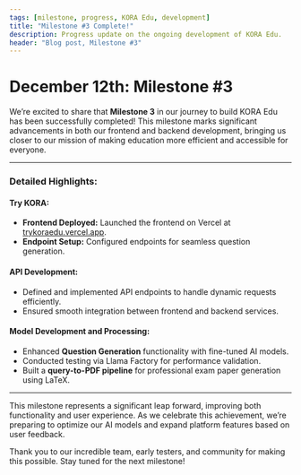```yaml
---
tags: [milestone, progress, KORA Edu, development]
title: "Milestone #3 Complete!"
description: Progress update on the ongoing development of KORA Edu.
header: "Blog post, Milestone #3"
---
```


# December 12th: Milestone #3

We’re excited to share that **Milestone 3** in our journey to build KORA Edu has been successfully completed! This milestone marks significant advancements in both our frontend and backend development, bringing us closer to our mission of making education more efficient and accessible for everyone.

---

### Detailed Highlights:

#### **Try KORA:**
- **Frontend Deployed:** Launched the frontend on Vercel at [trykoraedu.vercel.app](http://trykoraedu.vercel.app).
- **Endpoint Setup:** Configured endpoints for seamless question generation.

#### **API Development:**
- Defined and implemented API endpoints to handle dynamic requests efficiently.
- Ensured smooth integration between frontend and backend services.

#### **Model Development and Processing:**
- Enhanced **Question Generation** functionality with fine-tuned AI models.
- Conducted testing via Llama Factory for performance validation.
- Built a **query-to-PDF pipeline** for professional exam paper generation using LaTeX.

---

This milestone represents a significant leap forward, improving both functionality and user experience. As we celebrate this achievement, we’re preparing to optimize our AI models and expand platform features based on user feedback.

Thank you to our incredible team, early testers, and community for making this possible. Stay tuned for the next milestone!
